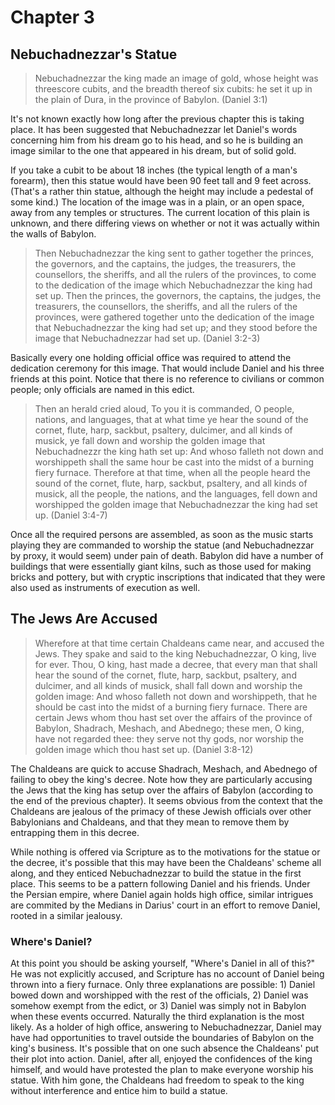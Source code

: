 # Chapter 3

## Nebuchadnezzar's Statue

> Nebuchadnezzar the king made an image of gold, whose height was threescore cubits, and the breadth thereof six cubits: he set it up in the plain of Dura, in the province of Babylon. (Daniel 3:1)

It's not known exactly how long after the previous chapter this is taking place. It has been suggested that Nebuchadnezzar let Daniel's words concerning him from his dream go to his head, and so he is building an image similar to the one that appeared in his dream, but of solid gold.

If you take a cubit to be about 18 inches (the typical length of a man's forearm), then this statue would have been 90 feet tall and 9 feet across. (That's a rather thin statue, although the height may include a pedestal of some kind.) The location of the image was in a plain, or an open space, away from any temples or structures. The current location of this plain is unknown, and there differing views on whether or not it was actually within the walls of Babylon.

> Then Nebuchadnezzar the king sent to gather together the princes, the governors, and the captains, the judges, the treasurers, the counsellors, the sheriffs, and all the rulers of the provinces, to come to the dedication of the image which Nebuchadnezzar the king had set up. Then the princes, the governors, the captains, the judges, the treasurers, the counsellors, the sheriffs, and all the rulers of the provinces, were gathered together unto the dedication of the image that Nebuchadnezzar the king had set up; and they stood before the image that Nebuchadnezzar had set up. (Daniel 3:2-3)

Basically every one holding official office was required to attend the dedication ceremony for this image. That would include Daniel and his three friends at this point. Notice that there is no reference to civilians or common people; only officials are named in this edict.

> Then an herald cried aloud, To you it is commanded, O people, nations, and languages, that at what time ye hear the sound of the cornet, flute, harp, sackbut, psaltery, dulcimer, and all kinds of musick, ye fall down and worship the golden image that Nebuchadnezzr the king hath set up: And whoso falleth not down and worshippeth shall the same hour be cast into the midst of a burning fiery furnace. Therefore at that time, when all the people heard the sound of the cornet, flute, harp, sackbut, psaltery, and all kinds of musick, all the people, the nations, and the languages, fell down and worshipped the golden image that Nebuchadnezzar the king had set up. (Daniel 3:4-7)

Once all the required persons are assembled, as soon as the music starts playing they are commanded to worship the statue (and Nebuchadnezzar by proxy, it would seem) under pain of death. Babylon did have a number of buildings that were essentially giant kilns, such as those used for making bricks and pottery, but with cryptic inscriptions that indicated that they were also used as instruments of execution as well.

## The Jews Are Accused

> Wherefore at that time certain Chaldeans came near, and accused the Jews. They spake and said to the king Nebuchadnezzar, O king, live for ever. Thou, O king, hast made a decree, that every man that shall hear the sound of the cornet, flute, harp, sackbut, psaltery, and dulcimer, and all kinds of musick, shall fall down and worship the golden image: And whoso falleth not down and worshippeth, that he should be cast into the midst of a burning fiery furnace. There are certain Jews whom thou hast set over the affairs of the province of Babylon, Shadrach, Meshach, and Abednego; these men, O king, have not regarded thee: they serve not thy gods, nor worship the golden image which thou hast set up. (Daniel 3:8-12)

The Chaldeans are quick to accuse Shadrach, Meshach, and Abednego of failing to obey the king's decree. Note how they are particularly accusing the Jews that the king has setup over the affairs of Babylon (according to the end of the previous chapter). It seems obvious from the context that the Chaldeans are jealous of the primacy of these Jewish officials over other Babylonians and Chaldeans, and that they mean to remove them by entrapping them in this decree.

While nothing is offered via Scripture as to the motivations for the statue or the decree, it's possible that this may have been the Chaldeans' scheme all along, and they enticed Nebuchadnezzar to build the statue in the first place. This seems to be a pattern following Daniel and his friends. Under the Persian empire, where Daniel again holds high office, similar intrigues are commited by the Medians in Darius' court in an effort to remove Daniel, rooted in a similar jealousy.

### Where's Daniel?

At this point you should be asking yourself, "Where's Daniel in all of this?" He was not explicitly accused, and Scripture has no account of Daniel being thrown into a fiery furnace. Only three explanations are possible: 1) Daniel bowed down and worshipped with the rest of the officials, 2) Daniel was somehow exempt from the edict, or 3) Daniel was simply not in Babylon when these events occurred. Naturally the third explanation is the most likely. As a holder of high office, answering to Nebuchadnezzar, Daniel may have had opportunities to travel outside the boundaries of Babylon on the king's business. It's possible that on one such absence the Chaldeans' put their plot into action. Daniel, after all, enjoyed the confidences of the king himself, and would have protested the plan to make everyone worship his statue. With him gone, the Chaldeans had freedom to speak to the king without interference and entice him to build a statue.
